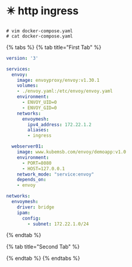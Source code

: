 # ✴️ http ingress

```
# vim docker-compose.yaml
# cat docker-compose.yaml
```

{% tabs %}
{% tab title="First Tab" %}
```yaml
version: '3'

services:
  envoy:
    image: envoyproxy/envoy:v1.30.1
    volumes:
    - ./envoy.yaml:/etc/envoy/envoy.yaml
    environment:
      - ENVOY_UID=0
      - ENVOY_GID=0
    networks:
      envoymesh:
        ipv4_address: 172.22.1.2
        aliases:
        - ingress

  webserver01:
    image: www.kubemsb.com/envoy/demoapp:v1.0
    environment:
      - PORT=8080
      - HOST=127.0.0.1
    network_mode: "service:envoy"
    depends_on:
    - envoy

networks:
  envoymesh:
    driver: bridge
    ipam:
      config:
        - subnet: 172.22.1.0/24
```


{% endtab %}

{% tab title="Second Tab" %}

{% endtab %}
{% endtabs %}

